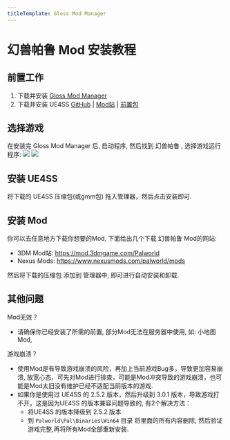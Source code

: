 ```yaml
---
titleTemplate: Gloss Mod Manager
---
```


# 幻兽帕鲁 Mod 安装教程


## 前置工作

1. 下载并安装 [Gloss Mod Manager](https://mod.3dmgame.com/mod/197445)
2. 下载并安装 UE4SS [GitHub](https://github.com/UE4SS-RE/RE-UE4SS/releases) | [Mod站](https://mod.3dmgame.com/mod/205892) | [前置包](https://cloud.aoe.top/s/KrRfO)


## 选择游戏

在安装完 Gloss Mod Manager 后, 启动程序, 然后找到 幻兽帕鲁 , 选择游戏运行程序:
![](https://mod.3dmgame.com/static/upload/mod/202401/MOD65b8951f6fb1f.png@webp)
![](https://mod.3dmgame.com/static/upload/mod/202401/MOD65b8951f52e06.png@webp)


## 安装 UE4SS

将下载的 UE4SS 压缩包(或gmm包) 拖入管理器，然后点击安装即可.

## 安装 Mod

你可以去任意地方下载你想要的Mod, 下面给出几个下载 幻兽帕鲁 Mod的网站:
- 3DM Mod站: https://mod.3dmgame.com/Palworld
- Nexus Mods: https://www.nexusmods.com/palworld/mods

然后将下载的压缩包 添加到 管理器中, 即可进行自动安装和卸载. 

## 其他问题

Mod无效？
- 请确保你已经安装了所需的前置, 部分Mod无法在服务器中使用, 如: 小地图Mod, 

游戏崩溃？
- 使用Mod是有导致游戏崩溃的风险，再加上当前游戏Bug多，导致更加容易崩溃, 放宽心态，可先对Mod进行排查，可能是Mod冲突导致的游戏崩溃，也可能是Mod太旧没有维护已经不适配当前版本的游戏. 
- 如果你是使用过 UE4SS 的 2.5.2 版本，然后升级到 3.0.1 版本，导致游戏打不开，这是因为UE4SS 的版本兼容问题导致的, 有2个解决方法：
  - 将UE4SS 的版本降级到 2.5.2 版本
  - 到 `Palworld\Pal\Binaries\Win64` 目录 将里面的所有内容删除, 然后验证游戏完整,再将所有Mod全部重新安装. 


